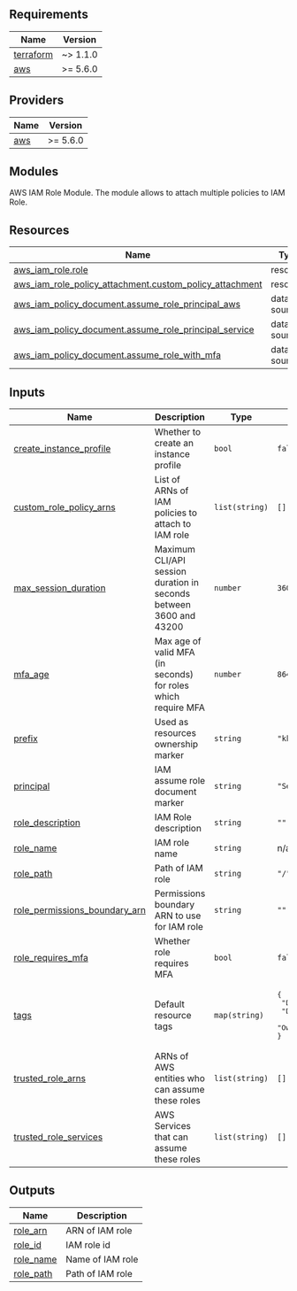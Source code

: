 ## Requirements

| Name                                                                     | Version  |
| ------------------------------------------------------------------------ | -------- |
| <a name="requirement_terraform"></a> [terraform](#requirement_terraform) | ~> 1.1.0 |
| <a name="requirement_aws"></a> [aws](#requirement_aws)                   | >= 5.6.0 |

## Providers

| Name                                             | Version  |
| ------------------------------------------------ | -------- |
| <a name="provider_aws"></a> [aws](#provider_aws) | >= 5.6.0 |

## Modules

AWS IAM Role Module. The module allows to attach multiple policies to IAM Role.

## Resources

| Name                                                                                                                                                              | Type        |
| ----------------------------------------------------------------------------------------------------------------------------------------------------------------- | ----------- |
| [aws_iam_role.role](https://registry.terraform.io/providers/hashicorp/aws/latest/docs/resources/iam_role)                                                         | resource    |
| [aws_iam_role_policy_attachment.custom_policy_attachment](https://registry.terraform.io/providers/hashicorp/aws/latest/docs/resources/iam_role_policy_attachment) | resource    |
| [aws_iam_policy_document.assume_role_principal_aws](https://registry.terraform.io/providers/hashicorp/aws/latest/docs/data-sources/iam_policy_document)           | data source |
| [aws_iam_policy_document.assume_role_principal_service](https://registry.terraform.io/providers/hashicorp/aws/latest/docs/data-sources/iam_policy_document)       | data source |
| [aws_iam_policy_document.assume_role_with_mfa](https://registry.terraform.io/providers/hashicorp/aws/latest/docs/data-sources/iam_policy_document)                | data source |

## Inputs

| Name                                                                                                                     | Description                                                        | Type           | Default                                                                                                   | Required |
| ------------------------------------------------------------------------------------------------------------------------ | ------------------------------------------------------------------ | -------------- | --------------------------------------------------------------------------------------------------------- | :------: |
| <a name="input_create_instance_profile"></a> [create_instance_profile](#input_create_instance_profile)                   | Whether to create an instance profile                              | `bool`         | `false`                                                                                                   |    no    |
| <a name="input_custom_role_policy_arns"></a> [custom_role_policy_arns](#input_custom_role_policy_arns)                   | List of ARNs of IAM policies to attach to IAM role                 | `list(string)` | `[]`                                                                                                      |    no    |
| <a name="input_max_session_duration"></a> [max_session_duration](#input_max_session_duration)                            | Maximum CLI/API session duration in seconds between 3600 and 43200 | `number`       | `3600`                                                                                                    |    no    |
| <a name="input_mfa_age"></a> [mfa_age](#input_mfa_age)                                                                   | Max age of valid MFA (in seconds) for roles which require MFA      | `number`       | `86400`                                                                                                   |    no    |
| <a name="input_prefix"></a> [prefix](#input_prefix)                                                                      | Used as resources ownership marker                                 | `string`       | `"kkalugeroff"`                                                                                           |    no    |
| <a name="input_principal"></a> [principal](#input_principal)                                                             | IAM assume role document marker                                    | `string`       | `"Service"`                                                                                               |    no    |
| <a name="input_role_description"></a> [role_description](#input_role_description)                                        | IAM Role description                                               | `string`       | `""`                                                                                                      |    no    |
| <a name="input_role_name"></a> [role_name](#input_role_name)                                                             | IAM role name                                                      | `string`       | n/a                                                                                                       |   yes    |
| <a name="input_role_path"></a> [role_path](#input_role_path)                                                             | Path of IAM role                                                   | `string`       | `"/"`                                                                                                     |    no    |
| <a name="input_role_permissions_boundary_arn"></a> [role_permissions_boundary_arn](#input_role_permissions_boundary_arn) | Permissions boundary ARN to use for IAM role                       | `string`       | `""`                                                                                                      |    no    |
| <a name="input_role_requires_mfa"></a> [role_requires_mfa](#input_role_requires_mfa)                                     | Whether role requires MFA                                          | `bool`         | `false`                                                                                                   |    no    |
| <a name="input_tags"></a> [tags](#input_tags)                                                                            | Default resource tags                                              | `map(string)`  | <pre>{<br> "DeleteMe": "No",<br> "Deployment": "Terraform",<br> "Owner": "Kristiyan Kalugerov"<br>}</pre> |    no    |
| <a name="input_trusted_role_arns"></a> [trusted_role_arns](#input_trusted_role_arns)                                     | ARNs of AWS entities who can assume these roles                    | `list(string)` | `[]`                                                                                                      |    no    |
| <a name="input_trusted_role_services"></a> [trusted_role_services](#input_trusted_role_services)                         | AWS Services that can assume these roles                           | `list(string)` | `[]`                                                                                                      |    no    |

## Outputs

| Name                                                           | Description      |
| -------------------------------------------------------------- | ---------------- |
| <a name="output_role_arn"></a> [role_arn](#output_role_arn)    | ARN of IAM role  |
| <a name="output_role_id"></a> [role_id](#output_role_id)       | IAM role id      |
| <a name="output_role_name"></a> [role_name](#output_role_name) | Name of IAM role |
| <a name="output_role_path"></a> [role_path](#output_role_path) | Path of IAM role |

